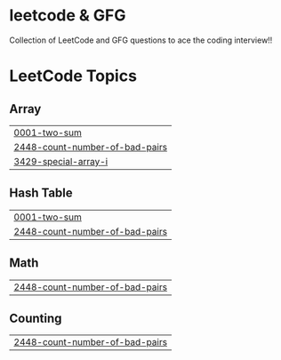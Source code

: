# leetcode & GFG
Collection of LeetCode and GFG questions to ace the coding interview!!

<!---LeetCode Topics Start-->
# LeetCode Topics
## Array
|  |
| ------- |
| [0001-two-sum](https://github.com/prabhatkr007/leetcode-GFG-Problems/tree/master/0001-two-sum) |
| [2448-count-number-of-bad-pairs](https://github.com/prabhatkr007/leetcode-GFG-Problems/tree/master/2448-count-number-of-bad-pairs) |
| [3429-special-array-i](https://github.com/prabhatkr007/leetcode-GFG-Problems/tree/master/3429-special-array-i) |
## Hash Table
|  |
| ------- |
| [0001-two-sum](https://github.com/prabhatkr007/leetcode-GFG-Problems/tree/master/0001-two-sum) |
| [2448-count-number-of-bad-pairs](https://github.com/prabhatkr007/leetcode-GFG-Problems/tree/master/2448-count-number-of-bad-pairs) |
## Math
|  |
| ------- |
| [2448-count-number-of-bad-pairs](https://github.com/prabhatkr007/leetcode-GFG-Problems/tree/master/2448-count-number-of-bad-pairs) |
## Counting
|  |
| ------- |
| [2448-count-number-of-bad-pairs](https://github.com/prabhatkr007/leetcode-GFG-Problems/tree/master/2448-count-number-of-bad-pairs) |
<!---LeetCode Topics End-->